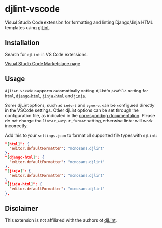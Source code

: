 # djlint-vscode

Visual Studio Code extension for formatting and linting Django/Jinja HTML templates using [djLint](https://djlint.com).

## Installation

Search for `djLint` in VS Code extensions.

[Visual Studio Code Marketplace page](https://marketplace.visualstudio.com/items?itemName=monosans.djlint)

## Usage

`djlint-vscode` supports automatically setting djLint's `profile` setting for `html`, [`django-html`](https://marketplace.visualstudio.com/items?itemName=batisteo.vscode-django), [`jinja-html`](https://marketplace.visualstudio.com/items?itemName=samuelcolvin.jinjahtml) and [`jinja`](https://marketplace.visualstudio.com/items?itemName=wholroyd.jinja).

Some djLint options, such as `indent` and `ignore`, can be configured directly in the VSCode settings. Other djLint options can be set through the configuration file, as indicated in the [corresponding documentation](https://djlint.com/docs/configuration/). Please do not change the `linter_output_format` setting, otherwise linter will work incorrectly.

Add this to your `settings.json` to format all supported file types with `djLint`:

```json
"[html]": {
  "editor.defaultFormatter": "monosans.djlint"
},
"[django-html]": {
  "editor.defaultFormatter": "monosans.djlint"
},
"[jinja]": {
  "editor.defaultFormatter": "monosans.djlint"
},
"[jinja-html]": {
  "editor.defaultFormatter": "monosans.djlint"
},
```

## Disclaimer

This extension is not affiliated with the authors of [djLint](https://djlint.com).
